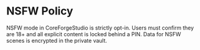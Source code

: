 # NSFW Policy

NSFW mode in CoreForgeStudio is strictly opt-in. Users must confirm they are 18+ and all explicit content is locked behind a PIN. Data for NSFW scenes is encrypted in the private vault.
